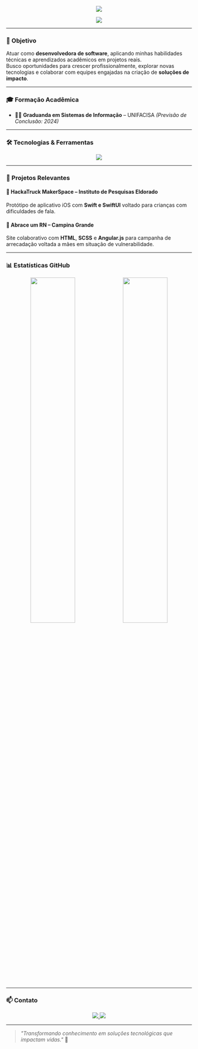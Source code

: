 <p align="center">
  <img src="https://readme-typing-svg.demolab.com?font=Fira+Code&size=24&duration=3000&pause=1000&color=6C63FF&center=true&vCenter=true&width=500&lines=Bruna+Mello+•+Desenvolvedora+Back-end;Criando+soluções+com+Java+e+criatividade+💫" />
</p>

<p align="center">
  <img src="https://capsule-render.vercel.app/api?type=waving&color=6c63ff&height=200&section=header&text=Bruna%20Mello%20👩‍💻&fontSize=40&fontColor=ffffff&fontAlignY=35" />
</p>

---

### 🎯 Objetivo

Atuar como **desenvolvedora de software**, aplicando minhas habilidades técnicas e aprendizados acadêmicos em projetos reais.  
Busco oportunidades para crescer profissionalmente, explorar novas tecnologias e colaborar com equipes engajadas na criação de **soluções de impacto**.

---

### 🎓 Formação Acadêmica

- 🧑‍🎓 **Graduanda em Sistemas de Informação** – UNIFACISA *(Previsão de Conclusão: 2024)*

---

### 🛠️ Tecnologias & Ferramentas

<p align="center">
  <img src="https://skillicons.dev/icons?i=java,spring,swift,python,mysql,postgresql,git" />
</p>

---

### 💼 Projetos Relevantes

#### 🧠 HackaTruck MakerSpace – Instituto de Pesquisas Eldorado  
Protótipo de aplicativo iOS com **Swift e SwiftUI** voltado para crianças com dificuldades de fala.

#### 💖 Abrace um RN – Campina Grande  
Site colaborativo com **HTML**, **SCSS** e **Angular.js** para campanha de arrecadação voltada a mães em situação de vulnerabilidade.

---

### 📊 Estatísticas GitHub

<p align="center">
  <img src="https://github-readme-stats.vercel.app/api?username=Brunaxmello&show_icons=true&theme=tokyonight&hide_border=true" width="49%" />
  <img src="https://github-readme-stats.vercel.app/api/top-langs/?username=Brunaxmello&layout=compact&theme=tokyonight&hide_border=true" width="49%" />
</p>

---

### 📫 Contato

<p align="center">
  <a href="mailto:brunamellox.si@gmail.com">
    <img src="https://img.shields.io/badge/Gmail-D14836?style=for-the-badge&logo=gmail&logoColor=white" />
  </a>
  <a href="https://www.linkedin.com/in/bruna-mello-7a29a52b7/">
    <img src="https://img.shields.io/badge/LinkedIn-6C63FF?style=for-the-badge&logo=linkedin&logoColor=white" />
  </a>
</p>

---

> _"Transformando conhecimento em soluções tecnológicas que impactam vidas."_ 🚀
